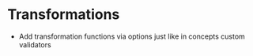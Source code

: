 # Transformations

- Add transformation functions via options just like in concepts custom validators
